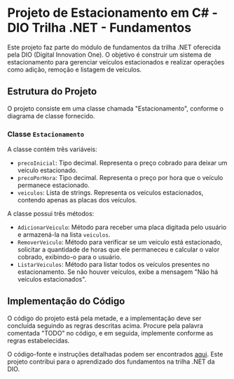 # Projeto de Estacionamento em C# - DIO Trilha .NET - Fundamentos

Este projeto faz parte do módulo de fundamentos da trilha .NET oferecida pela DIO (Digital Innovation One). O objetivo é construir um sistema de estacionamento para gerenciar veículos estacionados e realizar operações como adição, remoção e listagem de veículos.

## Estrutura do Projeto
O projeto consiste em uma classe chamada "Estacionamento", conforme o diagrama de classe fornecido.

### Classe `Estacionamento`

A classe contém três variáveis:

- `precoInicial`: Tipo decimal. Representa o preço cobrado para deixar um veículo estacionado.
- `precoPorHora`: Tipo decimal. Representa o preço por hora que o veículo permanece estacionado.
- `veiculos`: Lista de strings. Representa os veículos estacionados, contendo apenas as placas dos veículos.

A classe possui três métodos:

- `AdicionarVeiculo`: Método para receber uma placa digitada pelo usuário e armazená-la na lista `veiculos`.
- `RemoverVeiculo`: Método para verificar se um veículo está estacionado, solicitar a quantidade de horas que ele permaneceu e calcular o valor cobrado, exibindo-o para o usuário.
- `ListarVeiculos`: Método para listar todos os veículos presentes no estacionamento. Se não houver veículos, exibe a mensagem "Não há veículos estacionados".

## Implementação do Código
O código do projeto está pela metade, e a implementação deve ser concluída seguindo as regras descritas acima. Procure pela palavra comentada "TODO" no código, e em seguida, implemente conforme as regras estabelecidas.

O código-fonte e instruções detalhadas podem ser encontrados [aqui](https://github.com/digitalinnovationone/trilha-net-fundamentos-desafio). Este projeto contribui para o aprendizado dos fundamentos na trilha .NET da DIO.

